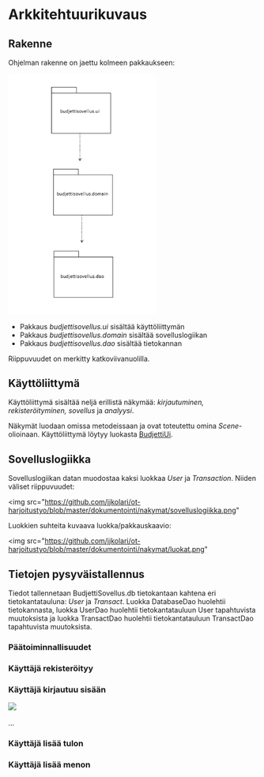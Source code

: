 # Arkkitehtuurikuvaus

## Rakenne

Ohjelman rakenne on jaettu kolmeen pakkaukseen:

<img src="https://github.com/jjkolari/ot-harjoitustyo/blob/master/dokumentointi/nakymat/pakkaukset.png" width="300">

* Pakkaus *budjettisovellus.ui* sisältää käyttöliittymän
* Pakkaus *budjettisovellus.domain* sisältää sovelluslogiikan
* Pakkaus *budjettisovellus.dao* sisältää tietokannan

Riippuvuudet on merkitty katkoviivanuolilla.

## Käyttöliittymä

Käyttöliittymä sisältää neljä erillistä näkymää: *kirjautuminen, rekisteröityminen, sovellus* ja *analyysi*.

Näkymät luodaan omissa metodeissaan ja ovat toteutettu omina *Scene*-olioinaan. Käyttöliittymä löytyy luokasta 
[BudjettiUi](https://github.com/jjkolari/ot-harjoitustyo/blob/master/BudjettiSovellus/src/main/java/budjettisovellus/ui/BudjettiUi.java).

## Sovelluslogiikka

Sovelluslogiikan datan muodostaa kaksi luokkaa *User* ja *Transaction*. Niiden väliset riippuvuudet:

<img src="https://github.com/jjkolari/ot-harjoitustyo/blob/master/dokumentointi/nakymat/sovelluslogiikka.png"

Luokkien suhteita kuvaava luokka/pakkauskaavio:

<img src="https://github.com/jjkolari/ot-harjoitustyo/blob/master/dokumentointi/nakymat/luokat.png"

## Tietojen pysyväistallennus

Tiedot tallennetaan BudjettiSovellus.db tietokantaan kahtena eri tietokantatauluna: *User* ja *Transact*. Luokka DatabaseDao huolehtii tietokannasta, luokka UserDao huolehtii tietokantatauluun User tapahtuvista muutoksista ja luokka TransactDao huolehtii tietokantatauluun TransactDao tapahtuvista muutoksista.

### Päätoiminnallisuudet

### Käyttäjä rekisteröityy

### Käyttäjä kirjautuu sisään

<img src="https://raw.githubusercontent.com/jjkolari/ot-harjoitustyo/master/dokumentointi/kirjautuminen.png" width="500">

...

### Käyttäjä lisää tulon

### Käyttäjä lisää menon
